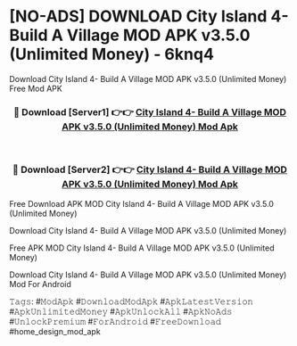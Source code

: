 # [NO-ADS] DOWNLOAD City Island 4- Build A Village MOD APK v3.5.0 (Unlimited Money) - 6knq4
Download City Island 4- Build A Village MOD APK v3.5.0 (Unlimited Money) Free Mod APK

<div align="center">
<h3>🔴 Download [Server1] 👉👉 <a href="https://apk-comot.site?title=City_Island_4-_Build_A_Village_MOD_APK_v3.5.0_(Unlimited_Money)">City Island 4- Build A Village MOD APK v3.5.0 (Unlimited Money) Mod Apk</a></h3><br>

<h3>🔴 Download [Server2] 👉👉 <a href="https://apk-comot.site?title=City_Island_4-_Build_A_Village_MOD_APK_v3.5.0_(Unlimited_Money)">City Island 4- Build A Village MOD APK v3.5.0 (Unlimited Money) Mod Apk</a></h3>
</div>


Free Download APK MOD City Island 4- Build A Village MOD APK v3.5.0 (Unlimited Money)

Download City Island 4- Build A Village MOD APK v3.5.0 (Unlimited Money) 

Free APK MOD City Island 4- Build A Village MOD APK v3.5.0 (Unlimited Money) 

Download City Island 4- Build A Village MOD APK v3.5.0 (Unlimited Money) Mod For Android

𝚃𝚊𝚐𝚜: #𝙼𝚘𝚍𝙰𝚙𝚔 #𝙳𝚘𝚠𝚗𝚕𝚘𝚊𝚍𝙼𝚘𝚍𝙰𝚙𝚔 #𝙰𝚙𝚔𝙻𝚊𝚝𝚎𝚜𝚝𝚅𝚎𝚛𝚜𝚒𝚘𝚗 #𝙰𝚙𝚔𝚄𝚗𝚕𝚒𝚖𝚒𝚝𝚎𝚍𝙼𝚘𝚗𝚎𝚢 #𝙰𝚙𝚔𝚄𝚗𝚕𝚘𝚌𝚔𝙰𝚕𝚕 #𝙰𝚙𝚔𝙽𝚘𝙰𝚍𝚜 #𝚄𝚗𝚕𝚘𝚌𝚔𝙿𝚛𝚎𝚖𝚒𝚞𝚖 #𝙵𝚘𝚛𝙰𝚗𝚍𝚛𝚘𝚒𝚍 #𝙵𝚛𝚎𝚎𝙳𝚘𝚠𝚗𝚕𝚘𝚊𝚍 #home_design_mod_apk